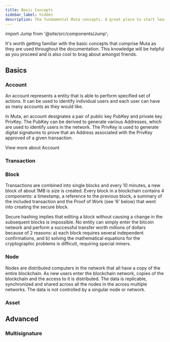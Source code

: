 ```yaml
---
title: Basic Concepts
sidebar_label: hidden
description: The fundamental Muta concepts. A great place to start learning about Muta.
---
```


import Jump from '@site/src/components/Jump';

It's worth getting familiar with the basic concepts that comprise Muta as they
are used throughout the documentation. This knowledge will be helpful as you
proceed and is also cool to brag about amongst friends.

## Basics

### Account

An account represents a entity that is able to perform specified set of actions. It can be used to identify individual users and each user can have as many accounts as they would like. 

In Muta, an account designates a pair of public key PubKey and private key PrivKey. The PubKey can be derived to generate various Addresses, which are used to identify users in the network. The PrivKey is used to generate digital signatures to prove that an Address associated with the PrivKey approved of a given transaction.

<Jump to="/docs/about/concepts/account/">View more about Account</Jump>

### Transaction

### Block

Transactions are combined into single blocks and every 10 minutes, a new block of about 1MB is size is created. Every block in a blockchain contains 4 components: a timestamp, a reference to the previous block, a summary of the included transaction and the Proof of Work (see ‘6’ below) that went into creating the secure block.

Secure hashing implies that editing a block without causing a change in the subsequent blocks is impossible. No entity can simply enter the bitcoin network and perform a successful transfer worth millions of dollars because of 2 reasons:
a) each block requires several independent confirmations, and
b) solving the mathematical equations for the cryptographic problems is difficult, requiring special miners.

### Node

Nodes are distributed computers in the network that all have a copy of the entire blockchain. As new users enter the blockchain network, copies of the blockchain and the access to it is distributed. The data is replicable, synchronized and shared across all the nodes in the across multiple networks. The data is not controlled by a singular node or network.

### Asset

## Advanced

### Multisignature



